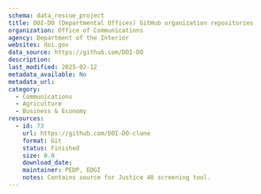 ```yaml
---
schema: data_rescue_project 
title: DOI-DO (Departmental Offices) GitHub organization repositories
organization: Office of Communications
agency: Department of the Interior
websites: doi.gov
data_source: https://github.com/DOI-DO
description: 
last_modified: 2025-02-12
metadata_available: No
metadata_url: 
category:
  - Communications 
  - Agriculture 
  - Business & Economy 
resources:
  - id: 73
    url: https://github.com/DOI-DO-clone
    format: Git
    status: Finished
    size: 0.0
    download_date: 
    maintainer: PEDP, EDGI
    notes: Contains source for Justice 40 screening tool.
---
```

